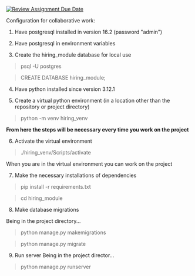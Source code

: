 [![Review Assignment Due Date](https://classroom.github.com/assets/deadline-readme-button-24ddc0f5d75046c5622901739e7c5dd533143b0c8e959d652212380cedb1ea36.svg)](https://classroom.github.com/a/mxgxu2b2)

Configuration for collaborative work:

1) Have postgresql installed in version 16.2 (password "admin")

2) Have postgresql in environment variables

3) Create the hiring_module database for local use

> psql -U postgres

> CREATE DATABASE hiring_module;

4) Have python installed since version 3.12.1

5) Create a virtual python environment (in a location other than the repository or project directory)

>python -m venv hiring_venv

**From here the steps will be necessary every time you work on the project**

6) Activate the virtual environment

> ./hiring_venv/Scripts/activate

When you are in the virtual environment you can work on the project

7) Make the necessary installations of dependencies

> pip install -r requirements.txt

> cd hiring_module

8) Make database migrations

Being in the project directory...

> python manage.py makemigrations

> python manage.py migrate

9) Run server
Being in the project director...

> python manage.py runserver
